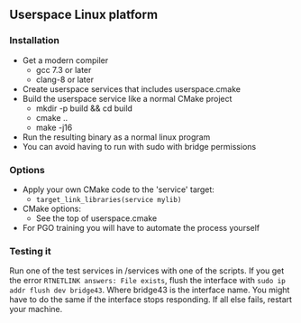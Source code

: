 ## Userspace Linux platform

### Installation

* Get a modern compiler
    * gcc 7.3 or later
    * clang-8 or later
* Create userspace services that includes userspace.cmake
* Build the userspace service like a normal CMake project
    * mkdir -p build && cd build
    * cmake ..
    * make -j16
* Run the resulting binary as a normal linux program
* You can avoid having to run with sudo with bridge permissions

### Options

* Apply your own CMake code to the 'service' target:
    * `target_link_libraries(service mylib)`
* CMake options:
    * See the top of userspace.cmake
* For PGO training you will have to automate the process yourself

### Testing it

Run one of the test services in /services with one of the scripts. If you get the error `RTNETLINK answers: File exists`, flush the interface with `sudo ip addr flush dev bridge43`. Where bridge43 is the interface name. You might have to do the same if the interface stops responding. If all else fails, restart your machine.
